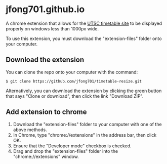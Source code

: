 # jfong701.github.io
A chrome extension that allows for the [UTSC timetable site](http://www.utsc.utoronto.ca/~registrar/scheduling/timetable) to be displayed properly on windows less than 1000px wide.

To use this extension, you must download the "extension-files" folder onto your computer.

## Download the extension
You can clone the repo onto your computer with the command:
```
$ git clone https://github.com/jfong701/timetable-resize.git
```
Alternatively, you can download the extension by clicking the green button that says "Clone or download", then click the link "Download ZIP".

## Add extension to chrome
1. Download the "extension-files" folder to your computer with one of the above methods.
2. In Chrome, type "chrome://extensions" in the address bar, then click OK.
3. Ensure that the "Developer mode" checkbox is checked.
4. Drag and drop the "extension-files" folder into the "chrome://extensions" window.
